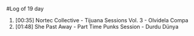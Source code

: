 #Log of 19 day

1. [00:35] Nortec Collective - Tijuana Sessions Vol. 3 - Olvidela Compa
1. [01:48] She Past Away - Part Time Punks Session - Durdu Dünya
